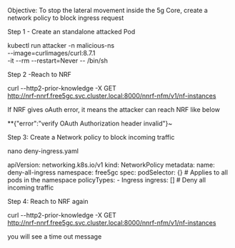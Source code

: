 Objective: To stop the lateral movement inside the 5g Core, create a network policy to block ingress request

Step 1 - Create an standalone attacked Pod

kubectl run attacker -n malicious-ns \
  --image=curlimages/curl:8.7.1 \
  -it --rm --restart=Never -- /bin/sh

Step 2 -Reach to NRF

curl --http2-prior-knowledge -X GET \
  http://nrf-nnrf.free5gc.svc.cluster.local:8000/nnrf-nfm/v1/nf-instances

  If NRF gives oAuth error, it means the attacker can reach NRF like below

  **{"error":"verify OAuth Authorization header invalid"}~ 

Step 3: Create a Network policy to block incoming traffic

nano deny-ingress.yaml


apiVersion: networking.k8s.io/v1
kind: NetworkPolicy
metadata:
  name: deny-all-ingress
  namespace: free5gc
spec:
  podSelector: {}  # Applies to all pods in the namespace
  policyTypes:
    - Ingress
  ingress: []       # Deny all incoming traffic


Step 4: Reach to NRF again 

curl --http2-prior-knowledge -X GET \
  http://nrf-nnrf.free5gc.svc.cluster.local:8000/nnrf-nfm/v1/nf-instances


you will see a time out message

